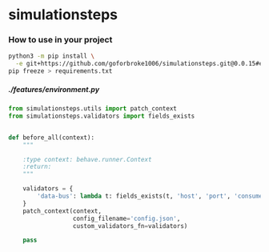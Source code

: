 # simulationsteps


### How to use in your project

```bash
python3 -m pip install \
  -e git+https://github.com/goforbroke1006/simulationsteps.git@0.0.15#egg=simulationsteps
pip freeze > requirements.txt
```

##### ./features/environment.py

```python
from simulationsteps.utils import patch_context
from simulationsteps.validators import fields_exists


def before_all(context):
    """

    :type context: behave.runner.Context
    :return:
    """

    validators = {
        'data-bus': lambda t: fields_exists(t, 'host', 'port', 'consumer')
    }
    patch_context(context,
                  config_filename='config.json',
                  custom_validators_fn=validators)

    pass
```